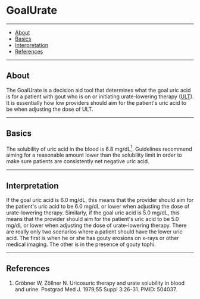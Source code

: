 # GoalUrate

---

- [About](#about)
- [Basics](#basics)
- [Interpretation](#interpretation)
- [References](#references)

---

## <span id="about">About</span>

The GoalUrate is a decision aid tool that determines what the goal uric acid is for a patient with gout who is on or initiating urate-lowering therapy ([ULT](/treatments/about/ult/)). It is essentially how low providers should aim for the patient's uric acid to be when adjusting the dose of ULT.

---

## <span id="basics">Basics</span>

The solubility of uric acid in the blood is 6.8 mg/dL[<sup>1</sup>](#ref-1). Guidelines recommend aiming for a reasonable amount lower than the solubility limit in order to make sure patients are consistently net negative uric acid.

---

## <span id="interpretation">Interpretation</span>

If the goal uric acid is 6.0 mg/dL, this means that the provider should aim for the patient's uric acid to be 6.0 mg/dL or lower when adjusting the dose of urate-lowering therapy. Similarly, if the goal uric acid is 5.0 mg/dL, this means that the provider should aim for the patient's uric acid to be 5.0 mg/dL or lower when adjusting the dose of urate-lowering therapy. There are really only two scenarios where a patient should have the lower uric acid. The first is when he or she has gouty erosions on x-rays or other medical imaging. The other is in the presence of gouty tophi.

---

## <span id="references">References</span>

1. <span id="ref-1"></span>Gröbner W, Zöllner N. Uricosuric therapy and urate solubility in blood and urine. Postgrad Med J. 1979;55 Suppl 3:26-31. PMID: 504037.
